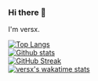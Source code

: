 ### Hi there 👋

I'm versx.

[![Top Langs](https://github-readme-stats.vercel.app/api/top-langs/?username=versx&layout=compact&theme=dark&show_icons=true)](https://github.com/anuraghazra/github-readme-stats)  
[![Github stats](https://github-readme-stats.vercel.app/api?username=versx&theme=dark&show_icons=true)](https://github.com/anuraghazra/github-readme-stats)  
[![GitHub Streak](https://github-readme-streak-stats.herokuapp.com/?user=DenverCoder1&theme=dark)](https://git.io/streak-stats)  
[![versx's wakatime stats](https://github-readme-stats.vercel.app/api/wakatime?username=versx&theme=dark&show_icons=true)](https://github.com/anuraghazra/github-readme-stats)  

<!--
**versx/versx** is a ✨ _special_ ✨ repository because its `README.md` (this file) appears on your GitHub profile.

Here are some ideas to get you started:

- 🔭 I’m currently working on ...
- 🌱 I’m currently learning ...
- 👯 I’m looking to collaborate on ...
- 🤔 I’m looking for help with ...
- 💬 Ask me about ...
- 📫 How to reach me: ...
- 😄 Pronouns: ...
- ⚡ Fun fact: ...
-->
